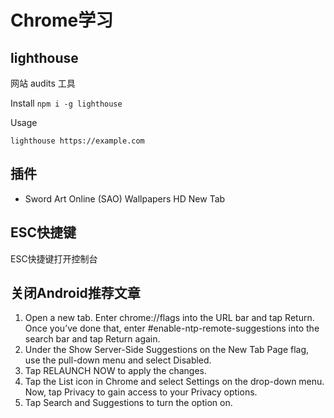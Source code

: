 ﻿# Chrome学习

## lighthouse

网站 audits 工具

Install
`npm i -g lighthouse`

Usage

`lighthouse https://example.com`


## 插件

- Sword Art Online (SAO) Wallpapers HD New Tab

## ESC快捷键

ESC快捷键打开控制台

## 关闭Android推荐文章

1. Open a new tab. Enter chrome://flags into the URL bar and tap Return. Once you’ve done that, enter #enable-ntp-remote-suggestions into the search bar and tap Return again.
2.  Under the Show Server-Side Suggestions on the New Tab Page flag, use the pull-down menu and select Disabled.
3.  Tap RELAUNCH NOW to apply the changes.
4.  Tap the List icon in Chrome and select Settings on the drop-down menu. Now, tap Privacy to gain access to your Privacy options.
5.  Tap Search and Suggestions to turn the option on.



